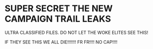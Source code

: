 # SUPER SECRET THE NEW CAMPAIGN TRAIL LEAKS
 ULTRA CLASSIFIED FILES. DO NOT LET THE WOKE ELITES SEE THIS!

IF THEY SEE THIS WE ALL DIE!!!!!!! FR FR!!!! NO CAP!!!!
